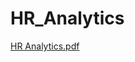 # HR_Analytics
[HR Analytics.pdf](https://github.com/Madhav-TheAnalyst/HR_Analytics/files/14012912/HR.Analytics.pdf)
